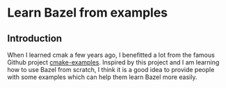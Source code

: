 # Learn Bazel from examples

## Introduction

When I learned cmak a few years ago, I benefitted a lot from the famous Github project [cmake-examples](https://github.com/ttroy50/cmake-examples). Inspired by this project and I am learning how to use Bazel from scratch, I think it is a good idea to provide people with some examples which can help them learn Bazel more easily.

